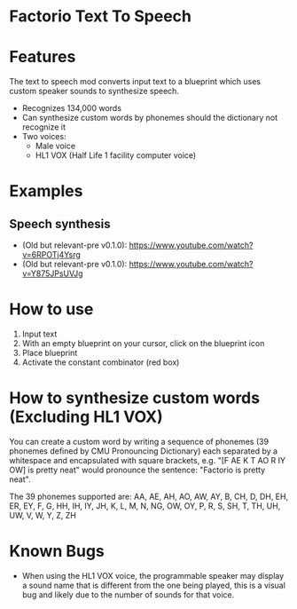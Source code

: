 # Factorio Text To Speech

# Features

The text to speech mod converts input text to a blueprint which uses custom speaker sounds to synthesize speech.

- Recognizes 134,000 words
- Can synthesize custom words by phonemes should the dictionary not recognize it
- Two voices:
    * Male voice
    * HL1 VOX (Half Life 1 facility computer voice)

# Examples

## Speech synthesis
- (Old but relevant-pre v0.1.0): https://www.youtube.com/watch?v=6RPOTj4Ysrg
- (Old but relevant-pre v0.1.0): https://www.youtube.com/watch?v=Y875JPsUVJg

# How to use
1. Input text
2. With an empty blueprint on your cursor, click on the blueprint icon
3. Place blueprint
4. Activate the constant combinator (red box)

# How to synthesize custom words (Excluding HL1 VOX)
You can create a custom word by writing a sequence of phonemes (39 phonemes defined by CMU Pronouncing Dictionary) each separated by a whitespace and encapsulated with square brackets, e.g. "[F AE K T AO R IY OW] is pretty neat" would pronounce the sentence: "Factorio is pretty neat".

The 39 phonemes supported are: AA, AE, AH, AO, AW, AY, B, CH, D, DH, EH, ER, EY, F, G, HH, IH, IY, JH, K, L, M, N, NG, OW, OY, P, R, S, SH, T, TH, UH, UW, V, W, Y, Z, ZH

# Known Bugs

* When using the HL1 VOX voice, the programmable speaker may display a sound name that is different from the one being played, this is a visual bug and likely due to the number of sounds for that voice.
